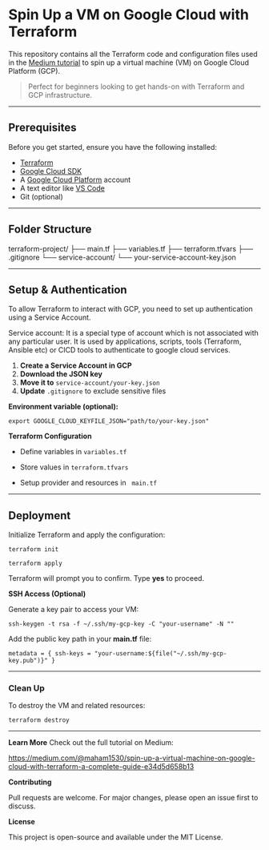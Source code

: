 # Spin Up a VM on Google Cloud with Terraform

This repository contains all the Terraform code and configuration files used in the [Medium tutorial](https://medium.com/your-article-link) to spin up a virtual machine (VM) on Google Cloud Platform (GCP).

> Perfect for beginners looking to get hands-on with Terraform and GCP infrastructure.

---

## Prerequisites

Before you get started, ensure you have the following installed:

- [Terraform](https://developer.hashicorp.com/terraform/downloads)
- [Google Cloud SDK](https://cloud.google.com/sdk/docs/install)
- A [Google Cloud Platform](https://cloud.google.com/) account
- A text editor like [VS Code](https://code.visualstudio.com/)
- Git (optional)

---

## Folder Structure

terraform-project/
├── main.tf
├── variables.tf
├── terraform.tfvars
├── .gitignore
└── service-account/
└── your-service-account-key.json


---

## Setup & Authentication  

To allow Terraform to interact with GCP, you need to set up authentication using a Service Account.

Service account: It is a special type of account which is not associated with any particular user. It is used by applications, scripts, tools (Terraform, Ansible etc) or CICD tools to authenticate to google cloud services.  


1. **Create a Service Account in GCP**
2. **Download the JSON key**
3. **Move it to** `service-account/your-key.json`
4. **Update** `.gitignore` to exclude sensitive files

**Environment variable (optional):**

` export GOOGLE_CLOUD_KEYFILE_JSON="path/to/your-key.json" `

**Terraform Configuration**  

- Define variables in ` variables.tf `

-  Store values in ` terraform.tfvars `

- Setup provider and resources in ` main.tf`

--- 

## Deployment
Initialize Terraform and apply the configuration:

` terraform init `  

` terraform apply `

Terraform will prompt you to confirm. Type **yes** to proceed.

**SSH Access (Optional)**  

Generate a key pair to access your VM:

` ssh-keygen -t rsa -f ~/.ssh/my-gcp-key -C "your-username" -N "" `

Add the public key path in your **main.tf** file:

`metadata = {
  ssh-keys = "your-username:${file("~/.ssh/my-gcp-key.pub")}"
}`

---

### Clean Up
To destroy the VM and related resources:


`terraform destroy`

--- 

**Learn More**
Check out the full tutorial on Medium:  

https://medium.com/@maham1530/spin-up-a-virtual-machine-on-google-cloud-with-terraform-a-complete-guide-e34d5d658b13

**Contributing**  

Pull requests are welcome. For major changes, please open an issue first to discuss.

**License**  

This project is open-source and available under the MIT License.